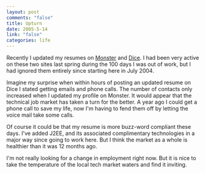 ```yaml
--- 
layout: post
comments: "false"
title: Upturn
date: 2005-5-14
link: "false"
categories: life
---
```

Recently I updated my resumes on <a href="http://monster.com" title="monster.com">Monster</a> and <a href="http://dice.com" title="dice.com">Dice</a>. I had been very active on these two sites last spring during the 100 days I was out of work, but I had ignored them entirely since starting here in July 2004.

Imagine my surprise when within hours of posting an updated resume on Dice I stated getting emails and phone calls. The number of contacts only increased when I updated my profile on Monster. It would appear that the technical job market has taken a turn for the better. A year ago I could get a phone call to save my life, now I'm having to fend them off by letting the voice mail take some calls.

Of course it could be that my resume is more buzz-word compliant these days. I've added J2EE, and its associated complimentary technologies in a major way since going to work here. But I think the market as a whole is healthier than it was 12 months ago.

I'm not really looking for a change in employment right now. But it is nice to take the temperature of the local tech market waters and find it inviting.
